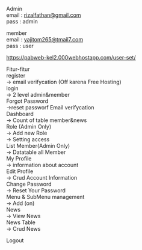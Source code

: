 Admin </br>
email   : rizalfathan@gmail.com</br>
pass    : admin</br>

member</br>
email   : yajitom265@tmail7.com</br>
pass    : user</br>

https://pabweb-kel2.000webhostapp.com/user-set/

Fitur-fitur</br>
register </br>
-> email verifycation (Off karena Free Hosting)</br>
login </br>
-> 2 level admin&member</br>
Forgot Password</br>
->reset passworf Email verifycation</br>
Dashboard</br>
-> Count of table member&news</br>
Role (Admin Only)</br>
-> Add new Role</br>
-> Setting access</br>
List Member(Admin Only)</br>
-> Datatable all Member</br>
My Profile </br>
-> information about account</br>
Edit Profile</br>
-> Crud Account Information</br>
Change Password</br>
-> Reset Your Password</br>
Menu & SubMenu management</br>
-> Add (on)</br>
News</br>
-> View News</br>
News Table</br>
-> Crud News</br>

Logout</br>





